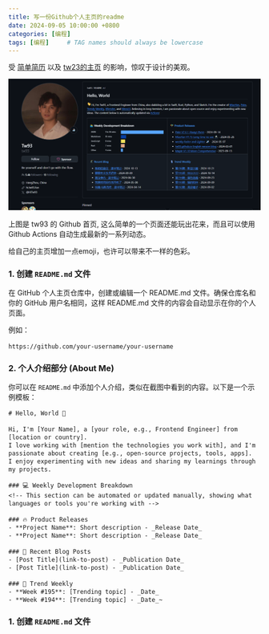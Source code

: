```yaml
---
title: 写一份Github个人主页的readme
date: 2024-09-05 10:00:00 +0800
categories: [编程]
tags: [编程]     # TAG names should always be lowercase
---
```


受 [简单简历](https://docs.easycv.cn/guide/content.html) 以及 [tw23的主页](https://github.com/tw93) 的影响，惊叹于设计的美观。

![我的图片](images/tw23.png)

上图是 tw93 的 Github 首页, 这么简单的一个页面还能玩出花来，而且可以使用 Github Actions 自动生成最新的一系列动态。

给自己的主页增加一点emoji，也许可以带来不一样的色彩。

### 1. 创建 `README.md` 文件

在 GitHub 个人主页仓库中，创建或编辑一个 README\.md 文件。确保仓库名和你的 GitHub 用户名相同，这样 README\.md 文件的内容会自动显示在你的个人页面。

例如：

`https://github.com/your-username/your-username`


### 2. 个人介绍部分 (About Me)

你可以在 `README.md` 中添加个人介绍，类似在截图中看到的内容。以下是一个示例模板：
```
# Hello, World 👋

Hi, I'm [Your Name], a [your role, e.g., Frontend Engineer] from [location or country]. 
I love working with [mention the technologies you work with], and I'm passionate about creating [e.g., open-source projects, tools, apps]. 
I enjoy experimenting with new ideas and sharing my learnings through my projects.

### 💻 Weekly Development Breakdown
<!-- This section can be automated or updated manually, showing what languages or tools you're working with -->

### 🔥 Product Releases
- **Project Name**: Short description - _Release Date_
- **Project Name**: Short description - _Release Date_

### 📝 Recent Blog Posts
- [Post Title](link-to-post) - _Publication Date_
- [Post Title](link-to-post) - _Publication Date_

### 📅 Trend Weekly
- **Week #195**: [Trending topic] - _Date_
- **Week #194**: [Trending topic] - _Date_~
```



### 1. 创建 `README.md` 文件
